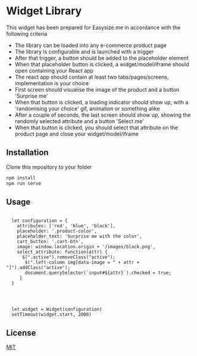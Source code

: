 
# Widget Library

This widget has been prepared for Easysize.me in accordance with the following criteria 
 - The library can be loaded into any e-commerce product page
 - The library is configurable and is launched with a trigger
 - After that trigger, a button should be added to the placeholder element
 - When that placeholder button is clicked, a widget/model/iframe should open containing your React app
 - The react app should contain at least two tabs/pages/screens, implementation is your choice
 - First screen should visualise the image of the product and a button 'Surprise me'
 - When that button is clicked, a loading indicator should show up, with a 'randomising your choice' gif, animation or something alike
 - After a couple of seconds, the last screen should show up, showing the randomly selected attribute and a button 'Select me'
 - When that button is clicked, you should select that attribute on the product page and close your widget/model/iframe


 ## Installation

Clone this repository to your folder

```bash
npm install
npm run serve
```

## Usage

```

  let configuration = {
    attributes: ['red', 'blue', 'black'],
    placeholder: '.product-color',
    placeholder_text: 'Surprise me with the color',
    cart_button: '.cart-btn',
    image: window.location.origin + '/images/black.png',
    select_attribute: function(attr) {
      $(".active").removeClass("active");
       $(".left-column img[data-image = " + attr + "]").addClass("active");
       document.querySelector(`input#${attr}`).checked = true;
     }
  }




  let widget = Widget(configuration)
  setTimeout(widget.start, 2000)
```



## License
[MIT](https://choosealicense.com/licenses/mit/)

